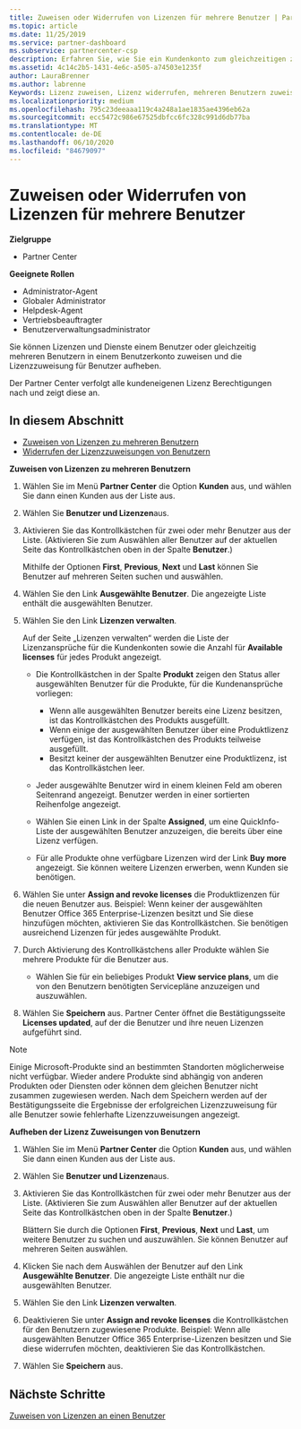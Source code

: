 ```yaml
---
title: Zuweisen oder Widerrufen von Lizenzen für mehrere Benutzer | Partner Center
ms.topic: article
ms.date: 11/25/2019
ms.service: partner-dashboard
ms.subservice: partnercenter-csp
description: Erfahren Sie, wie Sie ein Kundenkonto zum gleichzeitigen zuweisen oder widerrufen von Lizenzen und Diensten für einen oder mehrere Benutzer verwenden.
ms.assetid: 4c14c2b5-1431-4e6c-a505-a74503e1235f
author: LauraBrenner
ms.author: labrenne
Keywords: Lizenz zuweisen, Lizenz widerrufen, mehreren Benutzern zuweisen,
ms.localizationpriority: medium
ms.openlocfilehash: 795c23deeaaa119c4a248a1ae1835ae4396eb62a
ms.sourcegitcommit: ecc5472c986e67525dbfcc6fc328c991d6db77ba
ms.translationtype: MT
ms.contentlocale: de-DE
ms.lasthandoff: 06/10/2020
ms.locfileid: "84679097"
---
```

# <a name="assign-or-revoke-licenses-to-multiple-users"></a>Zuweisen oder Widerrufen von Lizenzen für mehrere Benutzer

**Zielgruppe**

- Partner Center

**Geeignete Rollen**

- Administrator-Agent
- Globaler Administrator
- Helpdesk-Agent
- Vertriebsbeauftragter
- Benutzerverwaltungsadministrator

Sie können Lizenzen und Dienste einem Benutzer oder gleichzeitig mehreren Benutzern in einem Benutzerkonto zuweisen und die Lizenzzuweisung für Benutzer aufheben.

Der Partner Center verfolgt alle kundeneigenen Lizenz Berechtigungen nach und zeigt diese an.

## <a name="in-this-section"></a>In diesem Abschnitt


- [Zuweisen von Lizenzen zu mehreren Benutzern](#assign-licenses-to-groups)
- [Widerrufen der Lizenzzuweisungen von Benutzern](#revoking-licenses)

<a href="" id="assign-licenses-to-groups"></a>
**Zuweisen von Lizenzen zu mehreren Benutzern**

1. Wählen Sie im Menü **Partner Center** die Option **Kunden** aus, und wählen Sie dann einen Kunden aus der Liste aus.

2. Wählen Sie **Benutzer und Lizenzen**aus.

3. Aktivieren Sie das Kontrollkästchen für zwei oder mehr Benutzer aus der Liste. (Aktivieren Sie zum Auswählen aller Benutzer auf der aktuellen Seite das Kontrollkästchen oben in der Spalte **Benutzer**.)

    Mithilfe der Optionen **First**, **Previous**, **Next** und **Last** können Sie Benutzer auf mehreren Seiten suchen und auswählen.

4. Wählen Sie den Link **Ausgewählte Benutzer**. Die angezeigte Liste enthält die ausgewählten Benutzer.

5. Wählen Sie den Link **Lizenzen verwalten**.

    Auf der Seite „Lizenzen verwalten“ werden die Liste der Lizenzansprüche für die Kundenkonten sowie die Anzahl für **Available licenses** für jedes Produkt angezeigt.

    -   Die Kontrollkästchen in der Spalte **Produkt** zeigen den Status aller ausgewählten Benutzer für die Produkte, für die Kundenansprüche vorliegen:

        -   Wenn alle ausgewählten Benutzer bereits eine Lizenz besitzen, ist das Kontrollkästchen des Produkts ausgefüllt.
        -   Wenn einige der ausgewählten Benutzer über eine Produktlizenz verfügen, ist das Kontrollkästchen des Produkts teilweise ausgefüllt.
        -   Besitzt keiner der ausgewählten Benutzer eine Produktlizenz, ist das Kontrollkästchen leer.
    -   Jeder ausgewählte Benutzer wird in einem kleinen Feld am oberen Seitenrand angezeigt. Benutzer werden in einer sortierten Reihenfolge angezeigt.

    -   Wählen Sie einen Link in der Spalte **Assigned**, um eine QuickInfo-Liste der ausgewählten Benutzer anzuzeigen, die bereits über eine Lizenz verfügen.

    -   Für alle Produkte ohne verfügbare Lizenzen wird der Link **Buy more** angezeigt. Sie können weitere Lizenzen erwerben, wenn Kunden sie benötigen.

6.  Wählen Sie unter **Assign and revoke licenses** die Produktlizenzen für die neuen Benutzer aus. Beispiel: Wenn keiner der ausgewählten Benutzer Office 365 Enterprise-Lizenzen besitzt und Sie diese hinzufügen möchten, aktivieren Sie das Kontrollkästchen. Sie benötigen ausreichend Lizenzen für jedes ausgewählte Produkt.

7. Durch Aktivierung des Kontrollkästchens aller Produkte wählen Sie mehrere Produkte für die Benutzer aus.
    -   Wählen Sie für ein beliebiges Produkt **View service plans**, um die von den Benutzern benötigten Servicepläne anzuzeigen und auszuwählen.

8. Wählen Sie **Speichern** aus. Partner Center öffnet die Bestätigungsseite **Licenses updated**, auf der die Benutzer und ihre neuen Lizenzen aufgeführt sind.

>[!NOTE]
>Einige Microsoft-Produkte sind an bestimmten Standorten möglicherweise nicht verfügbar. Wieder andere Produkte sind abhängig von anderen Produkten oder Diensten oder können dem gleichen Benutzer nicht zusammen zugewiesen werden. Nach dem Speichern werden auf der Bestätigungsseite die Ergebnisse der erfolgreichen Lizenzzuweisung für alle Benutzer sowie fehlerhafte Lizenzzuweisungen angezeigt.


<a href="" id="revoking-licenses"></a>
**Aufheben der Lizenz Zuweisungen von Benutzern**

1. Wählen Sie im Menü **Partner Center** die Option **Kunden** aus, und wählen Sie dann einen Kunden aus der Liste aus.

2. Wählen Sie **Benutzer und Lizenzen**aus.

3. Aktivieren Sie das Kontrollkästchen für zwei oder mehr Benutzer aus der Liste. (Aktivieren Sie zum Auswählen aller Benutzer auf der aktuellen Seite das Kontrollkästchen oben in der Spalte **Benutzer**.)

    Blättern Sie durch die Optionen **First**, **Previous**, **Next** und **Last**, um weitere Benutzer zu suchen und auszuwählen. Sie können Benutzer auf mehreren Seiten auswählen.

4. Klicken Sie nach dem Auswählen der Benutzer auf den Link **Ausgewählte Benutzer**. Die angezeigte Liste enthält nur die ausgewählten Benutzer.

5. Wählen Sie den Link **Lizenzen verwalten**.

6. Deaktivieren Sie unter **Assign and revoke licenses** die Kontrollkästchen für den Benutzern zugewiesene Produkte. Beispiel: Wenn alle ausgewählten Benutzer Office 365 Enterprise-Lizenzen besitzen und Sie diese widerrufen möchten, deaktivieren Sie das Kontrollkästchen.

7. Wählen Sie **Speichern** aus.

## <a name="next-steps"></a>Nächste Schritte

[Zuweisen von Lizenzen an einen Benutzer](assign-licenses-to-users.md)